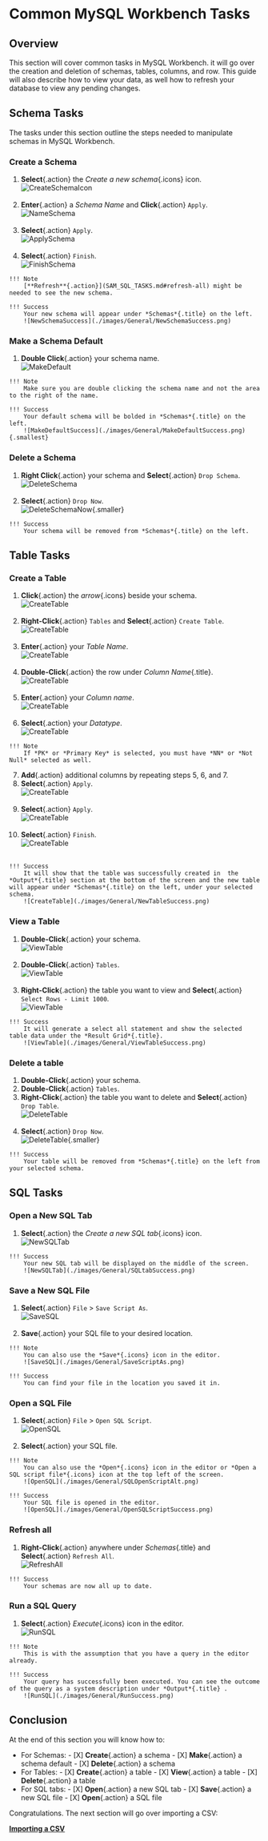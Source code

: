 # Common MySQL Workbench Tasks

## Overview

This section will cover common tasks in MySQL Workbench. it will go over the creation and deletion of schemas, tables, columns, and row. This guide will also describe how to view your data, as well how to refresh your database to view any pending changes.

## Schema Tasks

The tasks under this section outline the steps needed to manipulate schemas in MySQL Workbench.

### Create a Schema
>
1. **Select**{.action} the *Create a new schema*{.icons} icon.  
![CreateSchemaIcon](./images/General/CreateNewSchemaButton.png)</br></br>
2. **Enter**{.action} a *Schema Name* and **Click**{.action} `Apply`.  
![NameSchema](./images/General/NewSchemaName.png)</br></br>
3. **Select**{.action} `Apply`.  
![ApplySchema](./images/General/NewSchemaApply.png)</br></br>
4. **Select**{.action} `Finish`.  
![FinishSchema](./images/General/NewSchemaFinish.png)
>
    !!! Note
        [**Refresh**{.action}](SAM_SQL_TASKS.md#refresh-all) might be needed to see the new schema.
>
    !!! Success
        Your new schema will appear under *Schemas*{.title} on the left.  
        ![NewSchemaSuccess](./images/General/NewSchemaSuccess.png)

### Make a Schema Default
>
1. **Double Click**{.action} your schema name.  
![MakeDefault](./images/General/MakeDefault.png)
>
    !!! Note
        Make sure you are double clicking the schema name and not the area to the right of the name.
>
    !!! Success
        Your default schema will be bolded in *Schemas*{.title} on the left.    
        ![MakeDefaultSuccess](./images/General/MakeDefaultSuccess.png){.smallest}

### Delete a Schema
>
1. **Right Click**{.action} your schema and  **Select**{.action} `Drop Schema`.  
![DeleteSchema](./images/General/DropSchema.png)</br></br>
2. **Select**{.action} `Drop Now`.  
![DeleteSchemaNow](./images/General/DropSchemaDropNow.png){.smaller}
>
    !!! Success
        Your schema will be removed from *Schemas*{.title} on the left.

## Table Tasks

### Create a Table
>
1. **Click**{.action} the *arrow*{.icons} beside your schema.  
![CreateTable](./images/General/SchemaArrow.png)</br></br>
2. **Right-Click**{.action} `Tables` and  **Select**{.action} `Create Table`.  
![CreateTable](./images/General/RightClickTables.png)</br></br>
3. **Enter**{.action} your *Table Name*.  
![CreateTable](./images/General/EnterTableName.png)</br></br>
4. **Double-Click**{.action} the row under *Column Name*{.title}.  
![CreateTable](./images/General/NewTableColumn.png)</br></br>
5. **Enter**{.action} your *Column name*.  
![CreateTable](./images/General/ColumnName.png)</br></br>
6. **Select**{.action} your *Datatype*.  
![CreateTable](./images/General/TableDataType.png)
>
    !!! Note
        If *PK* or *Primary Key* is selected, you must have *NN* or *Not Null* selected as well.
>
7. **Add**{.action} additional columns by repeating steps 5, 6, and 7.
8. **Select**{.action} `Apply`.  
![CreateTable](./images/General/NewTableApply.png)</br></br>
9. **Select**{.action} `Apply`.  
![CreateTable](./images/General/NewTableApplyApply.png)</br></br>
10. **Select**{.action} `Finish`.  
![CreateTable](./images/General/NewTableFinish.png)</br></br>
>
    !!! Success
        It will show that the table was successfully created in  the *Output*{.title} section at the bottom of the screen and the new table will appear under *Schemas*{.title} on the left, under your selected schema.  
        ![CreateTable](./images/General/NewTableSuccess.png)

### View a Table
>
1. **Double-Click**{.action} your schema.  
![ViewTable](./images/General/DoubleClickSchema.png)</br></br>
2. **Double-Click**{.action} `Tables`.  
![ViewTable](./images/General/DoubleClickTables.png)</br></br>
3. **Right-Click**{.action} the table you want to view and  **Select**{.action} `Select Rows - Limit 1000`.  
![ViewTable](./images/General/SelectRows.png)
>
    !!! Success
        It will generate a select all statement and show the selected table data under the *Result Grid*{.title}.  
        ![ViewTable](./images/General/ViewTableSuccess.png)

### Delete a table
>
1. **Double-Click**{.action} your schema.
2. **Double-Click**{.action} `Tables`.
3. **Right-Click**{.action} the table you want to delete and  **Select**{.action} `Drop Table`.  
![DeleteTable](./images/General/DropTable.png)</br></br>
4. **Select**{.action} `Drop Now`.  
![DeleteTable](./images/General/DropTableDrop.png){.smaller}
>
    !!! Success
        Your table will be removed from *Schemas*{.title} on the left from your selected schema.

## SQL Tasks

### Open a New SQL Tab
>
1. **Select**{.action} the *Create a new SQL tab*{.icons} icon.  
![NewSQLTab](./images/General/SQLtab.png)
>
    !!! Success
        Your new SQL tab will be displayed on the middle of the screen.  
        ![NewSQLTab](./images/General/SQLtabSuccess.png)

### Save a New SQL File
>
1. **Select**{.action} `File` > `Save Script As`.  
![SaveSQL](./images/General/SaveScriptAs.png)</br></br>
2. **Save**{.action} your SQL file to your desired location.
>
    !!! Note
        You can also use the *Save*{.icons} icon in the editor.  
        ![SaveSQL](./images/General/SaveScriptAs.png)
>
    !!! Success
        You can find your file in the location you saved it in.

### Open a SQL File
>
1. **Select**{.action} `File` > `Open SQL Script`.  
![OpenSQL](./images/General/OpenSQLScript.png)</br></br>
2. **Select**{.action} your SQL file.
>
    !!! Note
        You can also use the *Open*{.icons} icon in the editor or *Open a SQL script file*{.icons} icon at the top left of the screen.  
        ![OpenSQL](./images/General/SQLOpenScriptAlt.png)
>
    !!! Success
        Your SQL file is opened in the editor.  
        ![OpenSQL](./images/General/OpenSQLScriptSuccess.png)

### Refresh all
>
1. **Right-Click**{.action} anywhere under *Schemas*{.title} and  **Select**{.action} `Refresh All`.  
![RefreshAll](./images/General/Refresh.png)
>
    !!! Success
        Your schemas are now all up to date.

### Run a SQL Query
>
1. **Select**{.action} *Execute*{.icons} icon in the editor.  
![RunSQL](./images/General/Run.png)
>
    !!! Note
        This is with the assumption that you have a query in the editor already.
>
    !!! Success
        Your query has successfully been executed. You can see the outcome of the query as a system description under *Output*{.title} .   
        ![RunSQL](./images/General/RunSuccess.png)

## Conclusion

At the end of this section you will know how to:
>
- For Schemas:
      - [X] **Create**{.action} a schema
      - [X] **Make**{.action} a schema default
      - [X] **Delete**{.action} a schema
- For Tables:
      - [X] **Create**{.action} a table
      - [X] **View**{.action} a table
      - [X] **Delete**{.action} a table
- For SQL tabs:
      - [X] **Open**{.action} a new SQL tab
      - [X] **Save**{.action} a new SQL file
      - [X] **Open**{.action} a SQL file

Congratulations. The next section will go over importing a CSV:

**[Importing a CSV](SEAN_SQL_TASKS.md)**
